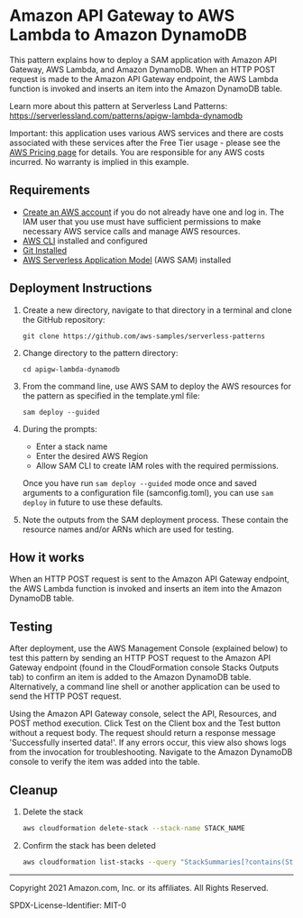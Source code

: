 # Amazon API Gateway to AWS Lambda to Amazon DynamoDB

This pattern explains how to deploy a SAM application with Amazon API Gateway, AWS Lambda, and Amazon DynamoDB. When an HTTP POST request is made to the Amazon API Gateway endpoint, the AWS Lambda function is invoked and inserts an item into the Amazon DynamoDB table.

Learn more about this pattern at Serverless Land Patterns: https://serverlessland.com/patterns/apigw-lambda-dynamodb

Important: this application uses various AWS services and there are costs associated with these services after the Free Tier usage - please see the [AWS Pricing page](https://aws.amazon.com/pricing/) for details. You are responsible for any AWS costs incurred. No warranty is implied in this example.

## Requirements

* [Create an AWS account](https://portal.aws.amazon.com/gp/aws/developer/registration/index.html) if you do not already have one and log in. The IAM user that you use must have sufficient permissions to make necessary AWS service calls and manage AWS resources.
* [AWS CLI](https://docs.aws.amazon.com/cli/latest/userguide/install-cliv2.html) installed and configured
* [Git Installed](https://git-scm.com/book/en/v2/Getting-Started-Installing-Git)
* [AWS Serverless Application Model](https://docs.aws.amazon.com/serverless-application-model/latest/developerguide/serverless-sam-cli-install.html) (AWS SAM) installed

## Deployment Instructions

1. Create a new directory, navigate to that directory in a terminal and clone the GitHub repository:
    ``` 
    git clone https://github.com/aws-samples/serverless-patterns
    ```
1. Change directory to the pattern directory:
    ```
    cd apigw-lambda-dynamodb
    ```
1. From the command line, use AWS SAM to deploy the AWS resources for the pattern as specified in the template.yml file:
    ```
    sam deploy --guided
    ```
1. During the prompts:
    * Enter a stack name
    * Enter the desired AWS Region
    * Allow SAM CLI to create IAM roles with the required permissions.

    Once you have run `sam deploy --guided` mode once and saved arguments to a configuration file (samconfig.toml), you can use `sam deploy` in future to use these defaults.

1. Note the outputs from the SAM deployment process. These contain the resource names and/or ARNs which are used for testing.

## How it works

When an HTTP POST request is sent to the Amazon API Gateway endpoint, the AWS Lambda function is invoked and inserts an item into the Amazon DynamoDB table.

## Testing

After deployment, use the AWS Management Console (explained below) to test this pattern by sending an HTTP POST request to the Amazon API Gateway endpoint (found in the CloudFormation console Stacks Outputs tab) to confirm an item is added to the Amazon DynamoDB table. Alternatively, a command line shell or another application can be used to send the HTTP POST request.

Using the Amazon API Gateway console, select the API, Resources, and POST method execution. Click Test on the Client box and the Test button without a request body. The request should return a response message 'Successfully inserted data!'. If any errors occur, this view also shows logs from the invocation for troubleshooting. Navigate to the Amazon DynamoDB console to verify the item was added into the table.

## Cleanup
 
1. Delete the stack
    ```bash
    aws cloudformation delete-stack --stack-name STACK_NAME
    ```
1. Confirm the stack has been deleted
    ```bash
    aws cloudformation list-stacks --query "StackSummaries[?contains(StackName,'STACK_NAME')].StackStatus"
    ```
----
Copyright 2021 Amazon.com, Inc. or its affiliates. All Rights Reserved.

SPDX-License-Identifier: MIT-0